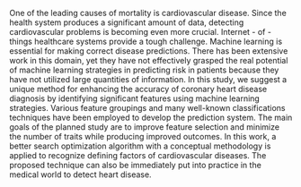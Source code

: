 One of the leading causes of mortality is cardiovascular disease. Since the health system produces a significant amount of data, detecting cardiovascular problems is becoming even more crucial. Internet - of - things healthcare systems provide a tough challenge. Machine learning is essential for making correct disease predictions. There has been extensive work in this domain, yet they have not effectively grasped the real potential of machine learning strategies in predicting risk in patients because they have not utilized large quantities of information. In this study, we suggest a unique method for enhancing the accuracy of coronary heart disease diagnosis by identifying significant features using machine learning strategies. Various feature groupings and many well-known classifications techniques have been employed to develop the prediction system. The main goals of the planned study are to improve feature selection and minimize the number of traits while producing improved outcomes. In this work, a better search optimization algorithm with a conceptual methodology is applied to recognize defining factors of cardiovascular diseases. The proposed technique can also be immediately put into practice in the medical world to detect heart disease. 

